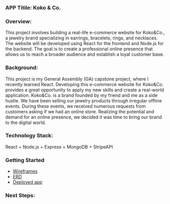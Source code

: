 ### APP Titile: Koko & Co.

### Overview: 
This project involves building a real-life e-commerce website for Koko&Co., a jewelry brand specializing in earrings, bracelets, rings, and necklaces. The website will be developed using React for the frontend and Node.js for the backend. The goal is to create a professional online presence that allows us to reach a broader audience and establish a loyal customer base.

### Background:
This project is my General Assembly (GA) capstone project, where I recently learned React. Developing this e-commerce website for Koko&Co. provides a great opportunity to apply my new skills and create a real-world application. Koko&Co. is a brand founded by my friend and me as a side hustle. We have been selling our jewelry products through irregular offline events. During these events, we received numerous requests from customers asking if we had an online store. Realizing the potential and demand for an online presence, we decided it was time to bring our brand to the digital world.

### Technology Stack: 
React + Node.js + Express + MongoDB + StripeAPI

### Getting Started
- 	[Wireframes](https://www.figma.com/design/Qdc4oj0InVHO1fayzd2j9i/GA_Project4%EF%BC%9A-Jewellery-E-commerce-website?node-id=0-1&t=wzI68T7lBrJA6sby-1)
- 	[ERD](https://miro.com/welcomeonboard/MHpxbGtwTWFCNENCbkZpcEpPeHV4ZjlIdDVwRzdmMFlhbDExTDNydXl2MUpPWXJJelVqT2l3anNnOHc5WW9pVXwzMDc0NDU3MzQ3NTgxOTY0ODMyfDI=?share_link_id=254373635289)
- 	[Deployed app](https://www.example.com)

### Next Steps: